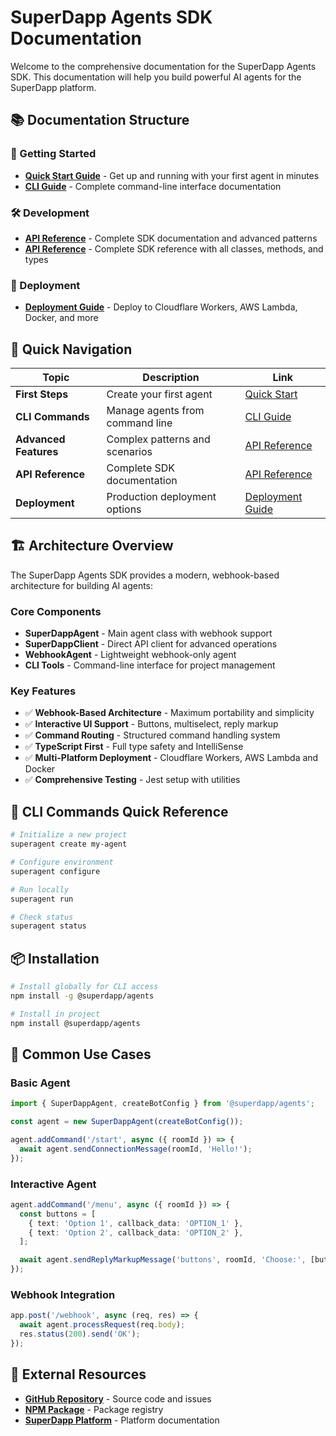# SuperDapp Agents SDK Documentation

Welcome to the comprehensive documentation for the SuperDapp Agents SDK. This documentation will help you build powerful AI agents for the SuperDapp platform.

## 📚 Documentation Structure

### 🚀 Getting Started

- **[Quick Start Guide](./quick-start.md)** - Get up and running with your first agent in minutes
- **[CLI Guide](./cli-guide.md)** - Complete command-line interface documentation

### 🛠️ Development

- **[API Reference](./api-reference.md)** - Complete SDK documentation and advanced patterns
- **[API Reference](./api-reference.md)** - Complete SDK reference with all classes, methods, and types

### 🚀 Deployment

- **[Deployment Guide](./deployment.md)** - Deploy to Cloudflare Workers, AWS Lambda, Docker, and more

## 🎯 Quick Navigation

| Topic                 | Description                     | Link                                |
| --------------------- | ------------------------------- | ----------------------------------- |
| **First Steps**       | Create your first agent         | [Quick Start](./quick-start.md)     |
| **CLI Commands**      | Manage agents from command line | [CLI Guide](./cli-guide.md)         |
| **Advanced Features** | Complex patterns and scenarios  | [API Reference](./api-reference.md) |
| **API Reference**     | Complete SDK documentation      | [API Reference](./api-reference.md) |
| **Deployment**        | Production deployment options   | [Deployment Guide](./deployment.md) |

## 🏗️ Architecture Overview

The SuperDapp Agents SDK provides a modern, webhook-based architecture for building AI agents:

### Core Components

- **SuperDappAgent** - Main agent class with webhook support
- **SuperDappClient** - Direct API client for advanced operations
- **WebhookAgent** - Lightweight webhook-only agent
- **CLI Tools** - Command-line interface for project management

### Key Features

- ✅ **Webhook-Based Architecture** - Maximum portability and simplicity
- ✅ **Interactive UI Support** - Buttons, multiselect, reply markup
- ✅ **Command Routing** - Structured command handling system
- ✅ **TypeScript First** - Full type safety and IntelliSense
- ✅ **Multi-Platform Deployment** - Cloudflare Workers, AWS Lambda and Docker
- ✅ **Comprehensive Testing** - Jest setup with utilities

## 🚦 CLI Commands Quick Reference

```bash
# Initialize a new project
superagent create my-agent

# Configure environment
superagent configure

# Run locally
superagent run

# Check status
superagent status
```

## 📦 Installation

```bash
# Install globally for CLI access
npm install -g @superdapp/agents

# Install in project
npm install @superdapp/agents
```

## 🎯 Common Use Cases

### Basic Agent

```typescript
import { SuperDappAgent, createBotConfig } from '@superdapp/agents';

const agent = new SuperDappAgent(createBotConfig());

agent.addCommand('/start', async ({ roomId }) => {
  await agent.sendConnectionMessage(roomId, 'Hello!');
});
```

### Interactive Agent

```typescript
agent.addCommand('/menu', async ({ roomId }) => {
  const buttons = [
    { text: 'Option 1', callback_data: 'OPTION_1' },
    { text: 'Option 2', callback_data: 'OPTION_2' },
  ];

  await agent.sendReplyMarkupMessage('buttons', roomId, 'Choose:', [buttons]);
});
```

### Webhook Integration

```typescript
app.post('/webhook', async (req, res) => {
  await agent.processRequest(req.body);
  res.status(200).send('OK');
});
```

## 🔗 External Resources

- **[GitHub Repository](https://github.com/SuperDapp/superdapp-js)** - Source code and issues
- **[NPM Package](https://www.npmjs.com/package/@superdapp/agents)** - Package registry
- **[SuperDapp Platform](https://superdapp.ai)** - Platform documentation
